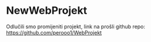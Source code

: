 # NewWebProjekt

Odlučili smo promijeniti projekt, link na prošli github repo: https://github.com/perooo1/WebProjekt
